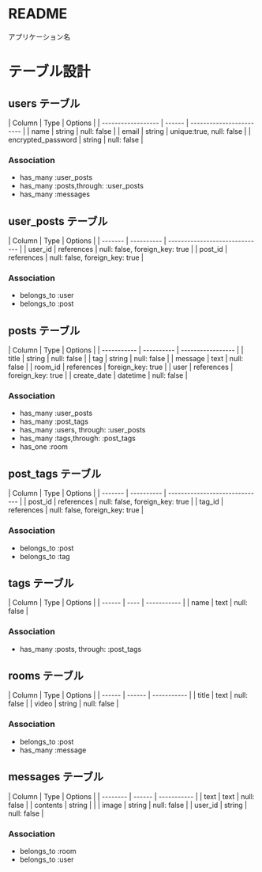 # README
アプリケーション名

# テーブル設計

## users テーブル

| Column             | Type   | Options                  |  <!--ユーザー登録 -->
| ------------------ | ------ | ------------------------ |
| name               | string | null: false              |
| email              | string | unique:true, null: false |
| encrypted_password | string | null: false              |

### Association

- has_many :user_posts
- has_many :posts,through: :user_posts
- has_many :messages



## user_posts テーブル

| Column  | Type       | Options                        |  <!--ユーザー登録と掲示板の中間テーブル -->
| ------- | ---------- | ------------------------------ |
| user_id | references | null: false, foreign_key: true |
| post_id | references | null: false, foreign_key: true |

### Association

- belongs_to :user
- belongs_to :post



## posts テーブル

| Column      | Type       | Options           |  <!-- 掲示板投稿 -->
| ----------- | ---------- | ----------------- |
| title       | string     | null: false       |
| tag         | string     | null: false       |
| message     | text       | null: false       |
| room_id     | references | foreign_key: true |
| user        | references | foreign_key: true |
| create_date | datetime   | null: false       |

### Association

- has_many :user_posts
- has_many :post_tags
- has_many   :users, through: :user_posts
- has_many   :tags,through: :post_tags
- has_one    :room



## post_tags テーブル

| Column  | Type       | Options                        |<!-- 掲示板投稿とタグの中間テーブル -->
| ------- | ---------- | ------------------------------ |
| post_id | references | null: false, foreign_key: true |
| tag_id  | references | null: false, foreign_key: true |

### Association

- belongs_to :post
- belongs_to :tag



## tags テーブル

| Column | Type | Options     |  <!-- タグ機能 -->
| ------ | ---- | ----------- |
| name   | text | null: false |

### Association

- has_many :posts, through: :post_tags



## rooms テーブル

| Column | Type   | Options     |  <!-- チャットルーム -->
| ------ | ------ | ----------- |
| title  | text   | null: false |
| video  | string | null: false |

### Association

- belongs_to :post
- has_many :message



## messages テーブル

| Column   | Type   | Options     |  <!-- チャットルーム中 -->
| -------- | ------ | ----------- |
| text     | text   | null: false |
| contents | string |             |
| image    | string | null: false |
| user_id  | string | null: false |

### Association

- belongs_to :room
- belongs_to :user